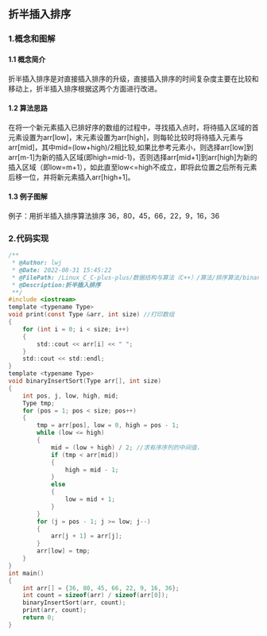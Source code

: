 ## 折半插入排序

### 1.概念和图解

#### 1.1 概念简介

折半插入排序是对直接插入排序的升级，直接插入排序的时间复杂度主要在比较和移动上，折半插入排序根据这两个方面进行改进。

#### 1.2 算法思路

在将一个新元素插入已排好序的数组的过程中，寻找插入点时，将待插入区域的首元素设置为arr[low]，末元素设置为arr[high]，则每轮比较时将待插入元素与arr[mid]，其中mid=(low+high)/2相比较,如果比参考元素小，则选择arr[low]到arr[m-1]为新的插入区域(即high=mid-1)，否则选择arr[mid+1]到arr[high]为新的插入区域（即low=m+1），如此直至low<=high不成立，即将此位置之后所有元素后移一位，并将新元素插入arr[high+1]。

#### 1.3 例子图解

例子：用折半插入排序算法排序 36，80，45，66，22，9，16，36

###  2.代码实现

``` c ++
/**
 * @Author: lwj
 * @Date: 2022-08-31 15:45:22
 * @FilePath: /Linux_C_C-plus-plus/数据结构与算法（C++）/算法/排序算法/binaryInsertSort.cpp
 * @Description:折半插入排序
 **/
#include <iostream>
template <typename Type>
void print(const Type &arr, int size) //打印数组
{
    for (int i = 0; i < size; i++)
    {
        std::cout << arr[i] << " ";
    }
    std::cout << std::endl;
}
template <typename Type>
void binaryInsertSort(Type arr[], int size)
{
    int pos, j, low, high, mid;
    Type tmp;
    for (pos = 1; pos < size; pos++)
    {
        tmp = arr[pos], low = 0, high = pos - 1;
        while (low <= high)
        {
            mid = (low + high) / 2; //求有序序列的中间值，
            if (tmp < arr[mid])
            {
                high = mid - 1;
            }
            else
            {
                low = mid + 1;
            }
        }
        for (j = pos - 1; j >= low; j--)
        {
            arr[j + 1] = arr[j];
        }
        arr[low] = tmp;
    }
}
int main()
{
    int arr[] = {36, 80, 45, 66, 22, 9, 16, 36};
    int count = sizeof(arr) / sizeof(arr[0]);
    binaryInsertSort(arr, count);
    print(arr, count);
    return 0;
}
```

